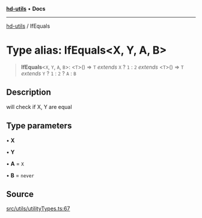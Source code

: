 [**hd-utils**](../README.md) • **Docs**

***

[hd-utils](../globals.md) / IfEquals

# Type alias: IfEquals\<X, Y, A, B\>

> **IfEquals**\<`X`, `Y`, `A`, `B`\>: \<`T`\>() => `T` *extends* `X` ? `1` : `2` *extends* \<`T`\>() => `T` *extends* `Y` ? `1` : `2` ? `A` : `B`

## Description

will check if X, Y are equal

## Type parameters

• **X**

• **Y**

• **A** = `X`

• **B** = `never`

## Source

[src/utils/utilityTypes.ts:67](https://github.com/AhmadHddad/h-utils/blob/8e9e542f98b1a43a336ce585dc8666b21b0e894d/src/utils/utilityTypes.ts#L67)
